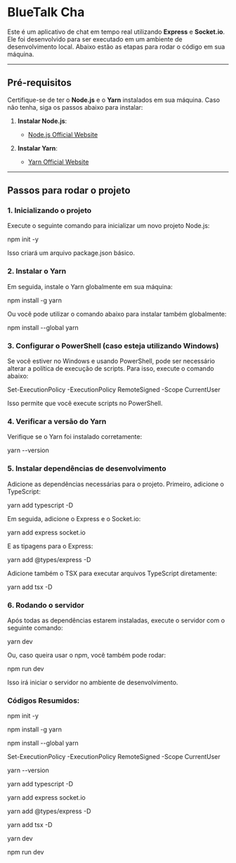 # BlueTalk Cha

Este é um aplicativo de chat em tempo real utilizando **Express** e **Socket.io**. Ele foi desenvolvido para ser executado em um ambiente de desenvolvimento local. Abaixo estão as etapas para rodar o código em sua máquina.

---

## Pré-requisitos

Certifique-se de ter o **Node.js** e o **Yarn** instalados em sua máquina. Caso não tenha, siga os passos abaixo para instalar:

1. **Instalar Node.js**: 
   - [Node.js Official Website](https://nodejs.org/)

2. **Instalar Yarn**:
   - [Yarn Official Website](https://yarnpkg.com/)

---

## Passos para rodar o projeto

### 1. Inicializando o projeto

Execute o seguinte comando para inicializar um novo projeto Node.js:

npm init -y

Isso criará um arquivo package.json básico.

### 2. Instalar o Yarn
Em seguida, instale o Yarn globalmente em sua máquina:

npm install -g yarn


Ou você pode utilizar o comando abaixo para instalar também globalmente:

npm install --global yarn

### 3. Configurar o PowerShell (caso esteja utilizando Windows)
Se você estiver no Windows e usando PowerShell, pode ser necessário alterar a política de execução de scripts. Para isso, execute o comando abaixo:

Set-ExecutionPolicy -ExecutionPolicy RemoteSigned -Scope CurrentUser

Isso permite que você execute scripts no PowerShell.

### 4. Verificar a versão do Yarn
Verifique se o Yarn foi instalado corretamente:

yarn --version


### 5. Instalar dependências de desenvolvimento
Adicione as dependências necessárias para o projeto. Primeiro, adicione o TypeScript:

yarn add typescript -D


Em seguida, adicione o Express e o Socket.io:

yarn add express socket.io

E as tipagens para o Express:

yarn add @types/express -D

Adicione também o TSX para executar arquivos TypeScript diretamente:

yarn add tsx -D


### 6. Rodando o servidor
Após todas as dependências estarem instaladas, execute o servidor com o seguinte comando:

yarn dev

Ou, caso queira usar o npm, você também pode rodar:

npm run dev

Isso irá iniciar o servidor no ambiente de desenvolvimento.



### Códigos Resumidos:
npm init -y

npm install -g yarn

npm install --global yarn

Set-ExecutionPolicy -ExecutionPolicy RemoteSigned -Scope CurrentUser

yarn --version

yarn add typescript -D

yarn add express socket.io

yarn add @types/express -D

yarn add tsx -D

yarn dev

npm run dev
